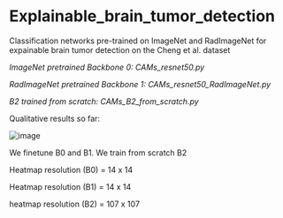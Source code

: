 # Explainable_brain_tumor_detection
Classification networks pre-trained on ImageNet and RadImageNet for expainable brain tumor detection on the Cheng et al. dataset

*ImageNet pretrained Backbone 0: CAMs_resnet50.py*

*RadImageNet pretrained Backbone 1: CAMs_resnet50_RadImageNet.py*

*B2 trained from scratch: CAMs_B2_from_scratch.py*

Qualitative results so far:

![image](https://github.com/juliadietlmeier/Explainable_brain_tumor_detection/assets/79544193/5c7417a6-0d2e-41d5-86ef-368635ca2bc6)


We finetune B0 and B1. We train from scratch B2

Heatmap resolution (B0) = 14 x 14

Heatmap resolution (B1) = 14 x 14

heatmap resolution (B2) = 107 x 107
